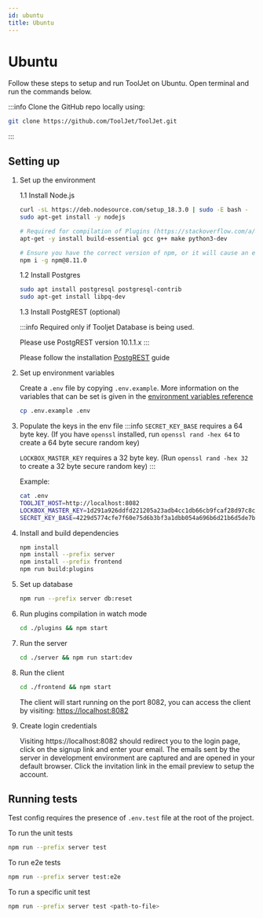 ```yaml
---
id: ubuntu
title: Ubuntu
---
```


# Ubuntu
Follow these steps to setup and run ToolJet on Ubuntu. Open terminal and run the commands below.

:::info
Clone the GitHub repo locally using: 

```bash
git clone https://github.com/ToolJet/ToolJet.git
```
:::

## Setting up

1. Set up the environment

    1.1 Install Node.js
    ```bash
    curl -sL https://deb.nodesource.com/setup_18.3.0 | sudo -E bash -
    sudo apt-get install -y nodejs

    # Required for compilation of Plugins (https://stackoverflow.com/a/44182915/19432410)
    apt-get -y install build-essential gcc g++ make python3-dev
    
    # Ensure you have the correct version of npm, or it will cause an error about fsevents.
    npm i -g npm@8.11.0
    ```

    1.2 Install Postgres
    ```bash
    sudo apt install postgresql postgresql-contrib
    sudo apt-get install libpq-dev
    ```
    
    1.3 Install PostgREST (optional)

    :::info 
    Required only if Tooljet Database is being used. 

    Please use PostgREST version 10.1.1.x
    :::

    Please follow the installation [PostgREST](https://postgrest.org/en/stable/install.html) guide

    
2. Set up environment variables

    Create a `.env` file by copying `.env.example`. More information on the variables that can be set is given in the [environment variables reference](/docs/setup/env-vars)
    ```bash
    cp .env.example .env
    ```

3. Populate the keys in the env file
   :::info
   `SECRET_KEY_BASE` requires a 64 byte key. (If you have `openssl` installed, run `openssl rand -hex 64` to create a 64 byte secure   random key)

   `LOCKBOX_MASTER_KEY` requires a 32 byte key. (Run `openssl rand -hex 32` to create a 32 byte secure random key)
   :::

   Example:
   ```bash
   cat .env
   TOOLJET_HOST=http://localhost:8082
   LOCKBOX_MASTER_KEY=1d291a926ddfd221205a23adb4cc1db66cb9fcaf28d97c8c1950e3538e3b9281
   SECRET_KEY_BASE=4229d5774cfe7f60e75d6b3bf3a1dbb054a696b6d21b6d5de7b73291899797a222265e12c0a8e8d844f83ebacdf9a67ec42584edf1c2b23e1e7813f8a3339041
   ```

4. Install and build dependencies
    ```bash
    npm install
    npm install --prefix server
    npm install --prefix frontend
    npm run build:plugins
    ```

5. Set up database
    ```bash
    npm run --prefix server db:reset
    ```

6. Run plugins compilation in watch mode
    ```bash
    cd ./plugins && npm start
    ```

7. Run the server
    ```bash
    cd ./server && npm run start:dev
    ```

8. Run the client
    ```bash
    cd ./frontend && npm start
    ```


    The client will start running on the port 8082, you can access the client by visiting:  [https://localhost:8082](https://localhost:8082)

9. Create login credentials

    Visiting https://localhost:8082 should redirect you to the login page, click on the signup link and enter your email. The emails sent by the server in development environment are captured and are opened in your default browser. Click the invitation link in the email preview to setup the account.


## Running tests

Test config requires the presence of `.env.test` file at the root of the project.

To run the unit tests
```bash
npm run --prefix server test
```

To run e2e tests
```bash
npm run --prefix server test:e2e
```

To run a specific unit test
```bash
npm run --prefix server test <path-to-file>
```
